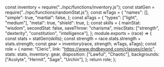 const inventory = require("../npc/functions/inventory.js");
const statGen = require("../npc/functions/randomStat.js");
const wTags = {
	"names": [],
	"simple": true,
	"martial": false,
};
const aTags = {
	"types": ["light", "medium"],
	"metal": true,
	"shield": true,
};
const skills = {
	mainStat: "wisdom",
	secondStat: false,
	saveThrow: "charisma",
	miscStats: ["strength", "dexterity", "constitution", "intelligence"],
};
module.exports = (race) => {
	const stats = statGen(skills);
	const strength = race.stats.strength + stats.strength;
	const gear = inventory(race, strength, wTags, aTags);
	const role = {
		name: "Cleric",
		link: "https://www.dndbeyond.com/classes/cleric",
		stats: stats,
		inventory: gear,
		disposition: ["Lawful", "Chaotic"],
		backgrounds: ["Acolyte", "Hermit", "Sage", "Urchin"],
	};
	return role;
};
